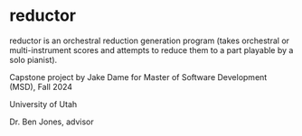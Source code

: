 # reductor

reductor is an orchestral reduction generation program (takes orchestral or multi-instrument scores and attempts to reduce them to a part playable by a solo pianist).

Capstone project by Jake Dame for Master of Software Development (MSD), Fall 2024

University of Utah

Dr. Ben Jones, advisor